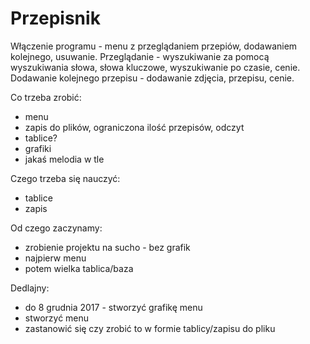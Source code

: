 # Przepisnik
Włączenie programu - menu z przeglądaniem przepiów, dodawaniem kolejnego, usuwanie.
Przeglądanie - wyszukiwanie za pomocą wyszukiwania słowa, słowa kluczowe, wyszukiwanie po czasie, cenie. 
Dodawanie kolejnego przepisu - dodawanie zdjęcia, przepisu, cenie.

Co trzeba zrobić:
- menu
- zapis do plików, ograniczona ilość przepisów, odczyt
- tablice? 
- grafiki
- jakaś melodia w tle

Czego trzeba się nauczyć:
- tablice
- zapis

Od czego zaczynamy:
- zrobienie projektu na sucho - bez grafik
- najpierw menu
- potem wielka tablica/baza

Dedlajny:
- do 8 grudnia 2017 - stworzyć grafikę menu
- stworzyć menu
- zastanowić się czy zrobić to w formie tablicy/zapisu do pliku
